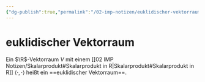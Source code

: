 ```yaml
---
{"dg-publish":true,"permalink":"/02-imp-notizen/euklidischer-vektorraum/","dgHomeLink":true,"dgPassFrontmatter":false}
---
```


# euklidischer Vektorraum
Ein $\R$-Vektorraum $V$ mit einem [[02 IMP Notizen/Skalarprodukt#Skalarprodukt in R|Skalarprodukt#Skalarprodukt in R]] $\langle\cdot,\cdot\rangle$ heißt ein ==euklidischer Vektorraum==. 

